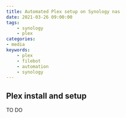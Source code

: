```yaml
---
title: Automated Plex setup on Synology nas
date: 2021-03-26 09:00:00
tags:
    - synology
    - plex
categories:
- media
keywords:
    - plex
    - filebot
    - automation
    - synology
---
```

## Plex install and setup

TO DO
